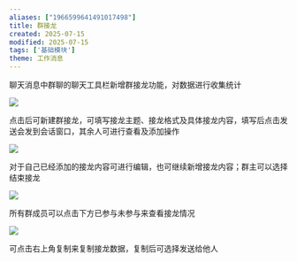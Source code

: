```yaml
---
aliases: ["1966599641491017498"]
title: 群接龙
created: 2025-07-15
modified: 2025-07-15
tags: ['基础模块']
theme: 工作消息
---
```


聊天消息中群聊的聊天工具栏新增群接龙功能，对数据进行收集统计

![](https://myhelpdoc.oss-cn-heyuan.aliyuncs.com/mdimages/8298ea2bc74075fbac57d7b78d7845d0.jpg)

点击后可新建群接龙，可填写接龙主题、接龙格式及具体接龙内容，填写后点击发送会发到会话窗口，其余人可进行查看及添加操作

![](https://myhelpdoc.oss-cn-heyuan.aliyuncs.com/mdimages/4e02bdcafcd2eaf578568357f33c6001.jpg)

对于自己已经添加的接龙内容可进行编辑，也可继续新增接龙内容；群主可以选择结束接龙

![](https://myhelpdoc.oss-cn-heyuan.aliyuncs.com/mdimages/6f649b37cc93d598526944b107d8b385.jpg)

所有群成员可以点击下方已参与未参与来查看接龙情况

![](https://myhelpdoc.oss-cn-heyuan.aliyuncs.com/mdimages/50e4c57a7bf684dda1db1b3f59427c79.jpg)

可点击右上角复制来复制接龙数据，复制后可选择发送给他人

